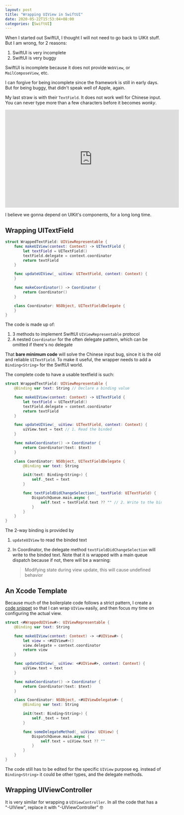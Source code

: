 ```yaml
---
layout: post
title: "Wrapping UIView in SwiftUI"
date: 2020-05-22T15:53:04+08:00
categories: [SwiftUI]
---
```


When I started out SwiftUI, I thought I will not need to go back to UIKit stuff. But I am wrong, for 2 reasons:

1. SwiftUI is very incomplete
2. SwiftUI is very buggy

SwiftUI is incomplete because it does not provide `WebView`, or `MailComposeView`, etc.

I can forgive for being incomplete since the framework is still in early days. But for being buggy, that didn't speak well of Apple, again.

My last straw is with their `TextField`. It does not work well for Chinese input. You can never type more than a few characters before it becomes _wonky_.

<iframe width="560" height="315" src="https://www.youtube.com/embed/0X24Z1S6qbM" frameborder="0" allow="autoplay; encrypted-media" allowfullscreen></iframe>

I believe we gonna depend on UIKit's components, for a long long time.

## Wrapping UITextField

```swift
struct WrappedTextField: UIViewRepresentable {
    func makeUIView(context: Context) -> UITextField {
        let textField = UITextField()
        textField.delegate = context.coordinator
        return textField
    }

    func updateUIView(_ uiView: UITextField, context: Context) {
    }

    func makeCoordinator() -> Coordinator {
        return Coordinator()
    }

    class Coordinator: NSObject, UITextFieldDelegate {
    }
}
```

The code is made up of:

1. 3 methods to implement SwiftUI `UIViewRepresentable` protocol
2. A nested `Coordinator` for the often delegate pattern, which can be omitted if there's no delegate

That **bare minimum code** will solve the Chinese input bug, since it is the old and reliable `UITextField`. To make it useful, the wrapper needs to add a `Binding<String>` for the SwiftUI world.

The complete code to have a usable textfield is such:

```swift
struct WrappedTextField: UIViewRepresentable {
    @Binding var text: String // Declare a binding value

    func makeUIView(context: Context) -> UITextField {
        let textField = UITextField()
        textField.delegate = context.coordinator
        return textField
    }

    func updateUIView(_ uiView: UITextField, context: Context) {
        uiView.text = text // 1. Read the binded
    }

    func makeCoordinator() -> Coordinator {
        return Coordinator(text: $text)
    }

    class Coordinator: NSObject, UITextFieldDelegate {
        @Binding var text: String

        init(text: Binding<String>) {
            self._text = text
        }

        func textFieldDidChangeSelection(_ textField: UITextField) {
            DispatchQueue.main.async {
                self.text = textField.text ?? "" // 2. Write to the binded
            }
        }
    }
}
```

The 2-way binding is provided by

1. `updateUIView` to read the binded text
2. In Coordinator, the delegate method `textFieldDidChangeSelection` will write to the binded text. Note that it is wrapped with a main queue dispatch because if not, there will be a warning:

    > Modifying state during view update, this will cause undefined behavior

## An Xcode Template

Because much of the boilerplate code follows a strict pattern, I create a [code snippet](/2014/03/26/tip-use-xcode-snippets/) so that I can wrap `UIView` easily, and then focus my time on configuring the actual view.

```swift
struct <#WrappedUIView#>: UIViewRepresentable {
    @Binding var text: String

    func makeUIView(context: Context) -> <#UIView#> {
        let view = <#UIView#>()
        view.delegate = context.coordinator
        return view
    }

    func updateUIView(_ uiView: <#UIView#>, context: Context) {
        uiView.text = text
    }

    func makeCoordinator() -> Coordinator {
        return Coordinator(text: $text)
    }

    class Coordinator: NSObject, <#UIViewDelegate#> {
        @Binding var text: String

        init(text: Binding<String>) {
            self._text = text
        }

        func someDelegateMethod(_ uiView: UIView) {
            DispatchQueue.main.async {
                self.text = uiView.text ?? ""
            }
        }
    }
}
```

The code still has to be edited for the specific `UIView` purpose eg. instead of `Binding<String>` it could be other types, and the delegate methods.

## Wrapping UIViewController

It is very similar for wrapping a `UIViewController`. In all the code that has a "-UIView", replace it with "-UIViewController" 🤓
